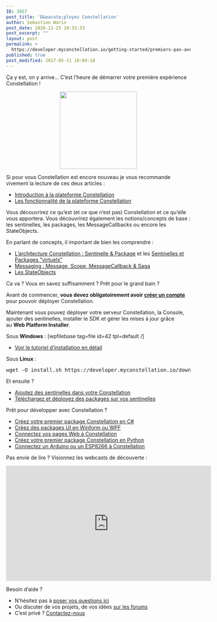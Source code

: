 ```yaml
---
ID: 3857
post_title: 'D&eacute;ployez Constellation'
author: Sebastien Warin
post_date: 2016-11-25 10:33:33
post_excerpt: ""
layout: post
permalink: >
  https://developer.myconstellation.io/getting-started/premiers-pas-avec-constellation/
published: true
post_modified: 2017-05-11 18:04:18
---
```

Ça y est, on y arrive… C’est l’heure de démarrer votre première expérience Constellation !
<p align="center"><img class="size-full wp-image-3693 aligncenter" style="background-image: none; padding-top: 0px; padding-left: 0px; padding-right: 0px; border: 0px;" src="https://developer.myconstellation.io/wp-content/uploads/2016/11/clip_image002.png" alt="" width="211" height="211" border="0" /></p>
Si pour vous Constellation est encore nouveau je vous recommande vivement la lecture de ces deux articles :
<ul>
 	<li><a href="/plateforme/">Introduction à la plateforme Constellation</a></li>
 	<li><a href="/plateforme/fonctionnalites/">Les fonctionnalité de la plateforme Constellation</a></li>
</ul>
Vous découvrirez ce qu’est (et ce que n’est pas) Constellation et ce qu’elle vous apportera. Vous découvrirez également les notions/concepts de base : les sentinelles, les packages, les MessageCallbacks ou encore les StateObjects.

En parlant de concepts, il important de bien les comprendre :
<ul>
 	<li><a href="/concepts/architecture-constellation-sentinel-package/">L’architecture Constellation : Sentinelle &amp; Package</a> et les <a href="/concepts/sentinels-packages-virtuels/">Sentinelles et Packages "virtuels"</a></li>
 	<li><a href="/concepts/messaging-message-scope-messagecallback-saga/">Messaging : Message, Scope, MessageCallback &amp; Saga</a></li>
 	<li><a href="/concepts/stateobjects/">Les StateObjects</a></li>
</ul>
Ca va ? Vous en savez suffisamment ? Prêt pour le grand bain ?

Avant de commencer, <strong>vous devez obligatoirement avoir <a href="/login/?reauth=1&amp;redirect_to=/getting-started/premiers-pas-avec-constellation/">créer un compte</a></strong> pour pouvoir déployer Constellation.

Maintenant vous pouvez déployer votre serveur Constellation, la Console, ajouter des sentinelles, installer le SDK et gérer les mises à jour grâce au <strong>Web Platform Installer</strong>.

Sous <strong>Windows</strong> : [wpfilebase tag=file id=42 tpl=default /]
<ul>
 	<li><a href="/getting-started/installer-constellation/">Voir le tutoriel d’installation en détail</a></li>
</ul>
Sous <strong>Linux</strong> :
<pre class="lang:default decode:true ">wget -O install.sh https://developer.myconstellation.io/download/installers/install-linux.sh &amp;&amp; chmod +x install.sh &amp;&amp; ./install.sh</pre>
Et ensuite ?
<ul>
 	<li><a href="/getting-started/ajouter-des-sentinelles/">Ajoutez des sentinelles dans votre Constellation</a></li>
 	<li><a href="/getting-started/telecharger-et-deployer-des-packages-sur-vos-sentinelles/">Téléchargez et déployez des packages sur vos sentinelles</a></li>
</ul>
Prêt pour développer avec Constellation ?
<ul>
 	<li><a href="/getting-started/creez-votre-premier-package-constellation-en-csharp/">Créez votre premier package Constellation en C#</a></li>
 	<li><a href="/client-api/net-package-api/packages-ui-wpf-winform/">Créez des packages UI en Winform ou WPF</a></li>
 	<li><a href="/getting-started/connectez-vos-pages-web-constellation/">Connectez vos pages Web à Constellation</a></li>
 	<li><a href="/getting-started/creez-votre-premier-package-constellation-en-python/">Créez votre premier package Constellation en Python</a></li>
 	<li><a href="/getting-started/connecter-un-arduino-ou-un-esp8266-constellation/">Connectez un Arduino ou un ESP8266 à Constellation</a></li>
</ul>
Pas envie de lire ? Visionnez les webcasts de découverte :
<p style="text-align: center;"><iframe width="560" height="315" src="https://www.youtube.com/embed/videoseries?list=PLZd0WwMuqdfAirIlnlsrTlCHTJ5UJZIvU" frameborder="0" allowfullscreen="allowfullscreen"></iframe></p>
Besoin d’aide ?
<ul>
 	<li>N’hésitez pas à <a href="/questions/">poser vos questions ici</a></li>
 	<li>Ou discuter de vos projets, de vos idées <a href="/forums/">sur les forums</a></li>
 	<li>C’est privé ? <a href="/contact/">Contactez-nous</a></li>
</ul>